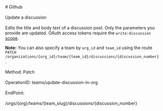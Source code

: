 <br>#     Github</br>
<br>Update a discussion</br>
<br>Edits the title and body text of a discussion post. Only the parameters you provide are updated. OAuth access tokens require the `write:discussion` [scope](https://developer.github.com/apps/building-oauth-apps/understanding-scopes-for-oauth-apps/).

**Note:** You can also specify a team by `org_id` and `team_id` using the route `PATCH /organizations/{org_id}/team/{team_id}/discussions/{discussion_number}`.</br>
<br>Method: Patch</br>
<br>OperationID: teams/update-discussion-in-org</br>
<br>EndPoint:</br>
<br>/orgs/{org}/teams/{team_slug}/discussions/{discussion_number}</br>
